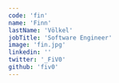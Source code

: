 ```yaml
---
code: 'fin'
name: 'Finn'
lastName: 'Völkel'
jobTitle: 'Software Engineer'
image: 'fin.jpg'
linkedin: ''
twitter: '_FiV0'
github: 'fiv0'
---
```

